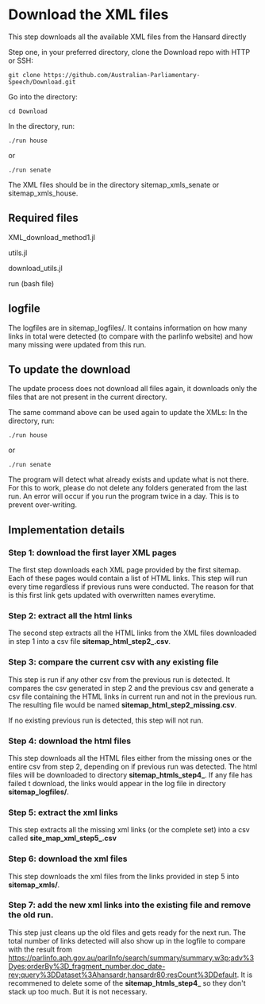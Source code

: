 
# Download the XML files
This step downloads all the available XML files from the Hansard directly

Step one, in your preferred directory, clone the Download repo with HTTP or SSH:
```
git clone https://github.com/Australian-Parliamentary-Speech/Download.git
```

Go into the directory:
```
cd Download
```

In the directory, run:
```
./run house
```
or
```
./run senate
```

The XML files should be in the directory sitemap\_xmls\_senate or sitemap\_xmls\_house.

## Required files
XML\_download\_method1.jl

utils.jl

download\_utils.jl 

run (bash file)

## logfile
The logfiles are in sitemap\_logfiles/. It contains information on how many links in total were detected (to compare with the parlinfo website) and how many missing were updated from this run.

## To update the download
The update process does not download all files again, it downloads only the files that are not present in the current directory. 

The same command above can be used again to update the XMLs:
In the directory, run:
```
./run house
```
or
```
./run senate
```
The program will detect what already exists and update what is not there. For this to work, please do not delete any folders generated from the last run. An error will occur if you run the program twice in a day. This is to prevent over-writing. 

## Implementation details
### Step 1: download the first layer XML pages 

The first step downloads each XML page provided by the first sitemap. Each of these pages would contain a list of HTML links. This step will run every time regardless if previous runs were conducted. The reason for that is this first link gets updated with overwritten names everytime. 

### Step 2: extract all the html links

The second step extracts all the HTML links from the XML files downloaded in step 1 into a csv file **sitemap\_html\_step2_<dateofcreation>.csv**.

### Step 3: compare the current csv with any existing file

This step is run if any other csv from the previous run is detected. It compares the csv generated in step 2 and the previous csv and generate a csv file containing the HTML links in current run and not in the previous run. The resulting file would be named **sitemap\_html\_step2\_missing.csv**.

If no existing previous run is detected, this step will not run.

### Step 4: download the html files

This step downloads all the HTML files either from the missing ones or the entire csv from step 2, depending on if previous run was detected. The html files will be downloaded to directory **sitemap\_htmls\_step4\_<dateofcreation>**. If any file has failed t download, the links would appear in the log file in directory **sitemap\_logfiles/**.

### Step 5: extract the xml links 

This step extracts all the missing xml links (or the complete set) into a csv called **site\_map\_xml\_step5\_<dateofcreation>.csv**

### Step 6: download the xml files

This step downloads the xml files from the links provided in step 5 into **sitemap\_xmls/**.

### Step 7: add the new xml links into the existing file and remove the old run.

This step just cleans up the old files and gets ready for the next run. The total number of links detected will also show up in the logfile to compare with the result from <https://parlinfo.aph.gov.au/parlInfo/search/summary/summary.w3p;adv%3Dyes;orderBy%3D_fragment_number,doc_date-rev;query%3DDataset%3Ahansardr,hansardr80;resCount%3DDefault>. It is recommened to delete some of the **sitemap\_htmls\_step4\_<dateofcreation>** so they don't stack up too much. But it is not necessary. 







